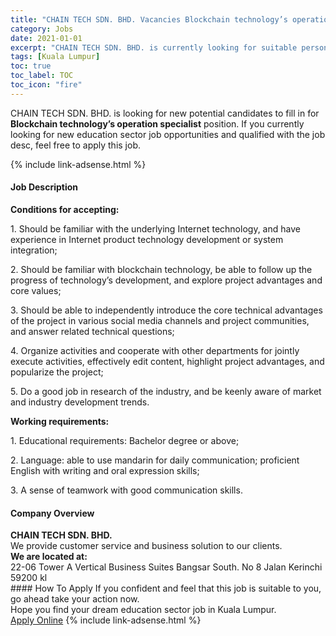 ```yaml
---
title: "CHAIN TECH SDN. BHD. Vacancies Blockchain technology’s operation specialist" 
category: Jobs 
date: 2021-01-01 
excerpt: "CHAIN TECH SDN. BHD. is currently looking for suitable person to fill in the Blockchain technology’s operation specialist which positioned at Kuala Lumpur" 
tags: [Kuala Lumpur] 
toc: true 
toc_label: TOC 
toc_icon: "fire" 
--- 
```


<p>CHAIN TECH SDN. BHD. is looking for new potential candidates to fill in for <b>Blockchain technology’s operation specialist</b> position. If you currently looking for new education sector job opportunities and qualified with the job desc, feel free to apply this job.
</p>{% include link-adsense.html %} 
 <div><div><div><h4>Job Description</h4></div></div><div><div><span><div><p><strong>Conditions for accepting:</strong></p><p>1. Should be familiar with the underlying Internet technology, and have experience in Internet product technology development or system integration;</p><p>2. Should be familiar with blockchain technology, be able to follow up the progress of technology&#8217;s development, and explore project advantages and core values;</p><p>3. Should be able to independently introduce the core technical advantages of the project in various social media channels and project communities, and answer related technical questions;</p><p>4. Organize activities and cooperate with other departments for jointly execute activities, effectively edit content, highlight project advantages, and popularize the project;</p><p>5. Do a good job in research of the industry, and be keenly aware of market and industry development trends.</p><p><strong>Working requirements:</strong></p><p>1. Educational requirements: Bachelor degree or above;</p><p>2. Language: able to use mandarin for daily communication; proficient English with writing and oral expression skills;</p><p>3. A sense of teamwork with good communication skills.</p></div></span></div></div></div> 
<div><div><div><h4>Company Overview</h4></div></div><div><div><span><div><div><strong>CHAIN TECH SDN. BHD.&#160;</strong></div>
<div>We provide customer service and business solution to our clients.</div>
<div><strong>We are located at:</strong></div>
<div>22-06 Tower A Vertical Business Suites Bangsar South. No 8 Jalan Kerinchi 59200 kl&#160;</div></div></span></div></div></div> 
#### How To Apply 
If you confident and feel that this job is suitable to you, go ahead take your action now. <br/> 
Hope you find your dream education sector job in Kuala Lumpur. <br/> 
<a href="https://www.jobstreet.com.my/en/job/blockchain-technology’s-operation-specialist-4443319?jobId=jobstreet-my-job-4443319&sectionRank=19&token=0~533c55b1-ccd9-4c5b-aa3c-1579dd1616b3&fr=SRP%20View%20In%20New%20Ta" class="btn btn--info" target="_blank" rel="nofollow noopenner">Apply Online</a> 
{% include link-adsense.html %} 